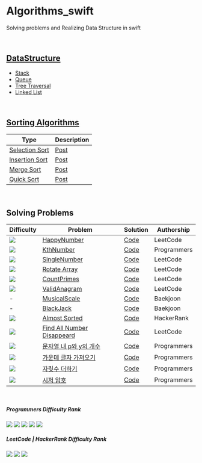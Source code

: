 

# Algorithms_swift

Solving problems and Realizing Data Structure in swift


<br>

## [DataStructure](https://github.com/delmaSong/Algorithms_swift/tree/master/DataStructure)

- [Stack](https://github.com/delmaSong/Algorithms_swift/blob/master/DataStructure/Stack/Stack/main.swift)
- [Queue](https://github.com/delmaSong/Algorithms_swift/blob/master/DataStructure/Queue/Queue/main.swift)
- [Tree Traversal](https://github.com/delmaSong/Algorithms_swift/tree/master/DataStructure/TreeTraversal/TreeTraversal)
- [Linked List](https://github.com/delmaSong/Algorithms_swift/blob/master/DataStructure/LinkedList/LinkedList/main.swift)

<br>

## [Sorting Algorithms](https://github.com/delmaSong/Algorithms_swift/tree/master/SortingAlgorithms)



| Type | Description |
| -------- | -------- |
| [Selection Sort](https://github.com/delmaSong/Algorithms_swift/tree/master/SortingAlgorithms/SelectionSort/SelectionSort/main.swift)     | [Post](https://prod.velog.io/@delmasong/Algorithm-Selection-Sort-선택-정렬)     |
|[Insertion Sort](https://github.com/delmaSong/Algorithms_swift/blob/master/SortingAlgorithms/InsertionSort/InsertionSort/main.swift)|[Post](https://prod.velog.io/@delmasong/AlgorithmInsertion-Sort-삽입-정렬)|
|[Merge Sort](https://github.com/delmaSong/Algorithms_swift/blob/master/SortingAlgorithms/MergeSort/MergeSort/main.swift)|[Post](https://prod.velog.io/@delmasong/Algorithm-Merge-Sort-병합-정렬)|
|[Quick Sort](https://github.com/delmaSong/Algorithms_swift/blob/master/SortingAlgorithms/QuickSort/QuickSort/main.swift)|[Post](https://prod.velog.io/@delmasong/Algorithm-Quick-Sort-퀵-정렬)|  


<br>

## Solving Problems


| Difficulty | Problem | Solution |Authorship|
| -------- | -------- | -------- | ------ |
 |<img src="https://img.shields.io/badge/-easy-blue"/>| [HappyNumber](https://leetcode.com/problems/happy-number/) | [Code](https://github.com/delmaSong/Algorithms_swift/blob/master/LeetCode/HappyNumber/HappyNumber/main.swift) |LeetCode|
 |<img src="https://img.shields.io/badge/-step1-blue"/>|[KthNumber](https://programmers.co.kr/learn/courses/30/lessons/42748) | [Code](https://github.com/delmaSong/Algorithms_swift/blob/master/Programmers/KthNumber/KthNumber/main.swift) |Programmers|
 |<img src="https://img.shields.io/badge/-easy-blue"/>|[SingleNumber](https://leetcode.com/problems/single-number/)|[Code](https://github.com/delmaSong/Algorithms_swift/blob/master/LeetCode/SingleNumber/SingleNumber/main.swift)|LeetCode|
|<img src="https://img.shields.io/badge/-medium-yellow"/>|[Rotate Array](https://leetcode.com/problems/rotate-array/) | [Code](https://github.com/delmaSong/Algorithms_swift/blob/master/LeetCode/RotateArray/RotateArray/main.swift)|LeetCode|
|<img src="https://img.shields.io/badge/-medium-yellow"/>|[CountPrimes](https://leetcode.com/problems/count-primes/) | [Code](https://github.com/delmaSong/Algorithms_swift/blob/master/LeetCode/CountPrimes/CountPrimes/main.swift)|LeetCode|
|<img src="https://img.shields.io/badge/-step1-blue"/>|[ValidAnagram](https://leetcode.com/problems/valid-anagram/) | [Code](https://github.com/delmaSong/Algorithms_swift/blob/master/LeetCode/ValidAnagram/ValidAnagram/main.swift)|LeetCode|
|-|[MusicalScale](https://www.acmicpc.net/problem/2920) | [Code](https://github.com/delmaSong/Algorithms_swift/blob/master/Baekjoon/MusicalScale/MusicalScale/main.swift)|Baekjoon|
|-|[BlackJack](https://www.acmicpc.net/problem/2798) | [Code](https://github.com/delmaSong/Algorithms_swift/blob/master/Baekjoon/BlackJack/BlackJack/main.swift)| Baekjoon |
|<img src="https://img.shields.io/badge/-medium-yellow"/>|[Almost Sorted](https://www.hackerrank.com/challenges/almost-sorted/problem)|[Code](https://github.com/delmaSong/Algorithms_swift/blob/master/HackerRank/AlmostSorted/AlmostSorted/main.swift)|HackerRank|
|<img src="https://img.shields.io/badge/-easy-blue"/>|[Find All Number Disappeard](https://leetcode.com/problems/find-all-numbers-disappeared-in-an-array/)|[Code](https://github.com/delmaSong/Algorithms_swift/blob/master/LeetCode/FindAllNumbersDisappeared/FindAllNumbersDisappeared/main.swift)|LeetCode|
|<img src="https://img.shields.io/badge/-step1-blue"/>|[문자열 내 p와 y의 개수](https://programmers.co.kr/learn/courses/30/lessons/12916)|[Code](https://github.com/delmaSong/Algorithms_swift/blob/master/Programmers/CountsOfPY/CountsOfPY/main.swift)|Programmers|
|<img src="https://img.shields.io/badge/-step1-blue"/>|[가운데 글자 가져오기](https://programmers.co.kr/learn/courses/30/lessons/12903)|[Code](https://github.com/delmaSong/Algorithms_swift/blob/master/Programmers/ReturnCenterCharacter/ReturnCenterCharacter/main.swift)|Programmers|
|<img src="https://img.shields.io/badge/-step1-blue"/>|[자릿수 더하기](https://programmers.co.kr/learn/courses/30/lessons/12931)|[Code](https://github.com/delmaSong/Algorithms_swift/blob/master/Programmers/SumPlaceValue/SumPlaceValue/main.swift)|Programmers|
|<img src="https://img.shields.io/badge/-step1-blue"/>|[시저 암호](https://programmers.co.kr/learn/courses/30/lessons/12926)|[Code](https://github.com/delmaSong/Algorithms_swift/blob/master/Programmers/CaesarCipher/CaesarCipher.swift)|Programmers|

<br>

##### Programmers Difficulty Rank
<img src="https://img.shields.io/badge/-step1-blue"/>
<img src="https://img.shields.io/badge/-step2-green"/>
<img src="https://img.shields.io/badge/-step3-yellow"/>
<img src="https://img.shields.io/badge/-step4-orange"/>
<img src="https://img.shields.io/badge/-step5-red"/>

##### LeetCode | HackerRank Difficulty Rank
<img src="https://img.shields.io/badge/-easy-blue"/>
<img src="https://img.shields.io/badge/-medium-yellow"/>
<img src="https://img.shields.io/badge/-hard-red"/>
